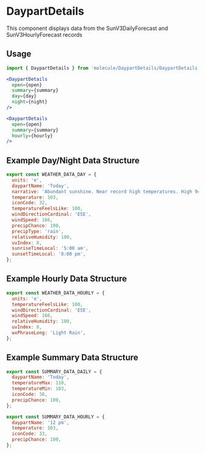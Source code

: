 # DaypartDetails
This component displays data from the SunV3DailyForecast and SunV3HourlyForecast records

## Usage

```jsx
import { DaypartDetails } from 'molecule/DaypartDetails/DaypartDetails';

<DaypartDetails
  open={open}
  summary={summary}
  day={day}
  night={night}
/>

<DaypartDetails
  open={open}
  summary={summary}
  hourly={hourly}
/>
```

## Example Day/Night Data Structure

```js
export const WEATHER_DATA_DAY = {
  units: 'e',
  daypartName: 'Today',
  narrative: 'Abundant sunshine. Near record high temperatures. High 94F. Winds NW at 5 to 10 mph.',
  temperature: 103,
  iconCode: 32,
  temperatureFeelsLike: 100,
  windDirectionCardinal: 'ESE',
  windSpeed: 166,
  precipChance: 100,
  precipType: 'rain',
  relativeHumidity: 100,
  uvIndex: 8,
  sunriseTimeLocal: '5:00 am',
  sunsetTimeLocal: '8:00 pm',
};
```

## Example Hourly Data Structure

```js
export const WEATHER_DATA_HOURLY = {
  units: 'e',
  temperatureFeelsLike: 100,
  windDirectionCardinal: 'ESE',
  windSpeed: 166,
  relativeHumidity: 100,
  uvIndex: 8,
  wxPhraseLong: 'Light Rain',
};
```

## Example Summary Data Structure

```js
export const SUMMARY_DATA_DAILY = {
  daypartName: 'Today',
  temperatureMax: 110,
  temperatureMin: 103,
  iconCode: 38,
  precipChance: 100,
};

export const SUMMARY_DATA_HOURLY = {
  daypartName: '12 pm',
  temperature: 103,
  iconCode: 33,
  precipChance: 100,
};
```

